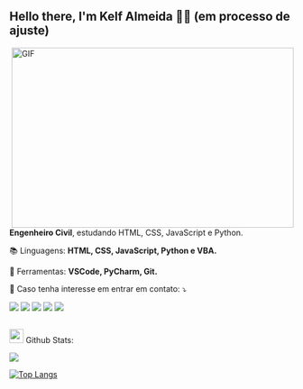 ## Hello there, I'm Kelf Almeida 👋👋 (em processo de ajuste)
<img align="right" alt="GIF" src="https://github.com/abhisheknaiidu/abhisheknaiidu/blob/master/code.gif?raw=true" width="500" height="320" />

<p align="left"> 
  <strong>Engenheiro Civil</strong>, estudando HTML, CSS, JavaScript e Python. 
</p>

<p align="left">
 📚 Linguagens: <strong>HTML, CSS, JavaScript, Python e VBA.</strong>
</p>

<p align="left">
 🧰 Ferramentas: <strong>VSCode, PyCharm, Git.</strong>
</p>

<p align="left">
 📮 Caso tenha interesse em entrar em contato: ⤵️
</p>

<p align="left">
  <a href="#" alt="Gmail">
  <img src="https://img.shields.io/badge/-Gmail-FF0000?style=flat-square&labelColor=FF0000&logo=gmail&logoColor=white&link=LINK-DO-SEU-EMAIL" /></a>

  <a href="#" alt="Linkedin">
  <img src="https://img.shields.io/badge/-Linkedin-0e76a8?style=flat-square&logo=Linkedin&logoColor=white&link=LINK-DO-SEU-LINKEDIN" /></a>

  <a href="#" alt="WhatsApp">
  <img src="https://img.shields.io/badge/-WhatsApp-25d366?style=flat-square&labelColor=25d366&logo=whatsapp&logoColor=white&link=API-DO-SEU-WHATSAPP"/></a>

  <a href="#" alt="Facebook">
  <img src="https://img.shields.io/badge/-Facebook-3b5998?style=flat-square&labelColor=3b5998&logo=facebook&logoColor=white&link=LINK-DO-SEU-FACEBOOK"/></a>

  <a href="#" alt="Instagram">
  <img src="https://img.shields.io/badge/-Instagram-DF0174?style=flat-square&labelColor=DF0174&logo=instagram&logoColor=white&link=LINK-DO-SEU-INSTAGRAM"/></a>
</p>  

## 
<img src='https://media1.giphy.com/media/du3J3cXyzhj75IOgvA/giphy.gif?cid=ecf05e47x2g034i9pzwtzzsd3xgg2w9nr94t4tflbbgo3008&rid=giphy.gif' width='25px'> Github Stats:
<p align = "left">
  <img src = "https://github-readme-stats.vercel.app/api?username=Kelf1729&show_icons=true&theme=vue">
</p>

[![Top Langs](https://github-readme-stats.vercel.app/api/top-langs/?username=Kelf1729&layout=compact)](https://github.com/Kelf1729/github-readme-stats)            
